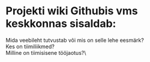 
# Projekti wiki Githubis vms keskkonnas sisaldab:

Mida veebileht tutvustab või mis on selle lehe eesmärk?\
Kes on tiimiliikmed?\
Milline on tiimisisene tööjaotus?\
